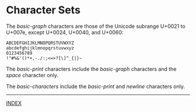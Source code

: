 Character Sets
==============

The _basic-graph_ characters are those of the Unicode subrange
U+0021 to U+007e, except U+0024, U+0040, and U+0060:

    ABCDEFGHIJKLMNOPQRSTUVWXYZ
    abcdefghijklmnopqrstuvwxyz
    0123456789
    !"#%&'()*+,-./:;<=>?[\]^_{|}~

The _basic-print_ characters include the _basic-graph_
characters and the _space_ character only.

The _basic-characters_ include the _basic-print_ and _newline_
characters only.

________________________________________________________________

[INDEX](../../index.md)
